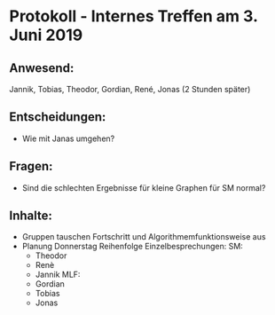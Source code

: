 # Protokoll - Internes Treffen am 3. Juni 2019

## Anwesend:
 Jannik, Tobias, Theodor, Gordian, René, Jonas (2 Stunden später)

## Entscheidungen:
- Wie mit Janas umgehen?

## Fragen:
- Sind die schlechten Ergebnisse für kleine Graphen für SM normal?

## Inhalte:
- Gruppen tauschen Fortschritt und Algorithmemfunktionsweise aus
- Planung Donnerstag
  Reihenfolge Einzelbesprechungen:
    SM:
    - Theodor
    - Renè
    - Jannik
    MLF:
    - Gordian
    - Tobias
    - Jonas
